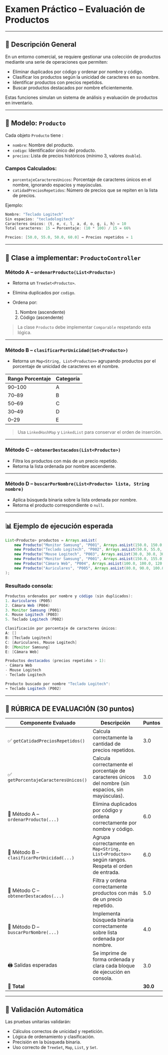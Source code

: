 

# Examen Práctico – Evaluación de Productos

---

## 📄 Descripción General

En un entorno comercial, se requiere gestionar una colección de productos mediante una serie de operaciones que permiten:

* Eliminar duplicados por código y ordenar por nombre y código.
* Clasificar los productos según la unicidad de caracteres en su nombre.
* Identificar productos con precios repetidos.
* Buscar productos destacados por nombre eficientemente.

Estas funciones simulan un sistema de análisis y evaluación de productos en inventario.

---

## 🧾 Modelo: `Producto`

Cada objeto `Producto` tiene :

* `nombre`: Nombre del producto.
* `codigo`: Identificador único del producto.
* `precios`: Lista de precios históricos (mínimo 3, valores `double`).

### Campos Calculados:

* `porcentajeCaracteresUnicos`: Porcentaje de caracteres únicos en el nombre, ignorando espacios y mayúsculas.
* `catidadPreciosRepetidos`: Número de precios que se repiten en la lista de precios.

Ejemplo:

```java
Nombre: "Teclado Logitech"
Sin espacios: "tecladologitech"
Caracteres únicos: {t, e, c, l, a, d, o, g, i, h} = 10
Total caracteres: 15 → Porcentaje: (10 * 100) / 15 = 66%

Precios: [50.0, 55.0, 50.0, 60.0] → Precios repetidos = 1
```

---

## 🔧 Clase a implementar: `ProductoController`

### Método A – `ordenarProducto(List<Producto>)`

* Retorna un `TreeSet<Producto>`.
* Elimina duplicados por `codigo`.
* Ordena por:

  1. Nombre (ascendente)
  2. Código (ascendente)

> La clase `Producto` debe implementar `Comparable` respetando esta lógica.

---

### Método B – `clasificarPorUnicidad(Set<Producto>)`

* Retorna un `Map<String, List<Producto>>` agrupando productos por el porcentaje de unicidad de caracteres en el nombre.

| Rango Porcentaje | Categoría |
| ---------------- | --------- |
| 90–100           | A         |
| 70–89            | B         |
| 50–69            | C         |
| 30–49            | D         |
| 0–29             | E         |

> Usa `LinkedHashMap` y `LinkedList` para conservar el orden de inserción.

---

### Método C – `obtenerDestacados(List<Producto>)`

* Filtra los productos con más de un precio repetido.
* Retorna la lista ordenada por nombre ascendente.

---

### Método D – `buscarPorNombre(List<Producto> lista, String nombre)`

* Aplica búsqueda binaria sobre la lista ordenada por nombre.
* Retorna el producto correspondiente o `null`.

---

## 📊 Ejemplo de ejecución esperada

```java
List<Producto> productos = Arrays.asList(
    new Producto("Monitor Samsung", "P001", Arrays.asList(150.0, 150.0, 160.0)),
    new Producto("Teclado Logitech", "P002", Arrays.asList(50.0, 55.0, 50.0, 60.0)),
    new Producto("Mouse Logitech", "P003", Arrays.asList(30.0, 30.0, 30.0)),
    new Producto("Monitor Samsung", "P001", Arrays.asList(150.0, 155.0)), // código repetido
    new Producto("Cámara Web", "P004", Arrays.asList(100.0, 100.0, 120.0)),
    new Producto("Auriculares", "P005", Arrays.asList(80.0, 90.0, 100.0))
);
```

### Resultado consola:

```java
Productos ordenados por nombre y código (sin duplicados):
1. Auriculares (P005)
2. Cámara Web (P004)
3. Monitor Samsung (P001)
4. Mouse Logitech (P003)
5. Teclado Logitech (P002)

Clasificación por porcentaje de caracteres únicos:
A: []
B: [Teclado Logitech]
C: [Auriculares, Mouse Logitech]
D: [Monitor Samsung]
E: [Cámara Web]

Productos destacados (precios repetidos > 1):
- Cámara Web
- Mouse Logitech
- Teclado Logitech

Producto buscado por nombre "Teclado Logitech":
→ Teclado Logitech (P002)
```

---

## 📆 RÚBRICA DE EVALUACIÓN (30 puntos)

| **Componente Evaluado**                    | **Descripción**                                                                                     | **Puntos** |
| ------------------------------------------ | --------------------------------------------------------------------------------------------------- | ---------- |
| ✅ `getCatidadPreciosRepetidos()`           | Calcula correctamente la cantidad de precios repetidos.                                             | 3.0        |
| ✅ `getPorcentajeCaracteresUnicos()`        | Calcula correctamente el porcentaje de caracteres únicos del nombre (sin espacios, sin mayúsculas). | 3.0        |
| 🔷 Método A – `ordenarProducto(...)`       | Elimina duplicados por código y ordena correctamente por nombre y código.                           | 6.0        |
| 🔷 Método B – `clasificarPorUnicidad(...)` | Agrupa correctamente en `Map<String, List<Producto>>` según rangos. Respeta el orden de entrada.    | 6.0        |
| 🔷 Método C – `obtenerDestacados(...)`     | Filtra y ordena correctamente productos con más de un precio repetido.                              | 5.0        |
| 🔷 Método D – `buscarPorNombre(...)`       | Implementa búsqueda binaria correctamente sobre lista ordenada por nombre.                          | 4.0        |
| 🖨️ Salidas esperadas                      | Se imprime de forma ordenada y clara cada bloque de ejecución en consola.                           | 3.0        |
| 💯 **Total**                               |                                                                                                     | **30.0**   |

---

## 🧪 Validación Automática

Las pruebas unitarias validarán:

* Cálculos correctos de unicidad y repetición.
* Lógica de ordenamiento y clasificación.
* Precisión en la búsqueda binaria.
* Uso correcto de `TreeSet`, `Map`, `List`, y `Set`.

